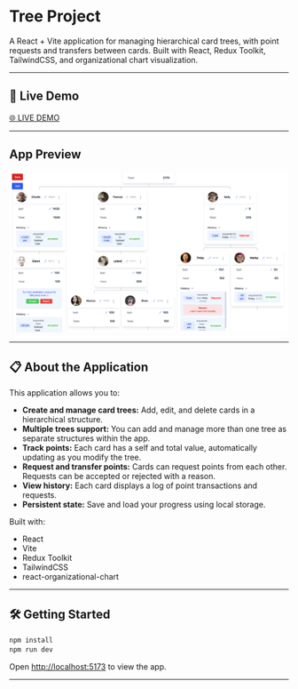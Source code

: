 # Tree Project

A React + Vite application for managing hierarchical card trees, with point requests and transfers between cards. Built with React, Redux Toolkit, TailwindCSS, and organizational chart visualization.

---

## 🚀 Live Demo

[🌐 LIVE DEMO]()

---

## App Preview

![App Screenshot](public/app-screenshot.png)

---

## 📋 About the Application

This application allows you to:

- **Create and manage card trees:** Add, edit, and delete cards in a hierarchical structure.
- **Multiple trees support:** You can add and manage more than one tree as separate structures within the app.
- **Track points:** Each card has a self and total value, automatically updating as you modify the tree.
- **Request and transfer points:** Cards can request points from each other. Requests can be accepted or rejected with a reason.
- **View history:** Each card displays a log of point transactions and requests.
- **Persistent state:** Save and load your progress using local storage.

Built with:

- React
- Vite
- Redux Toolkit
- TailwindCSS
- react-organizational-chart

---

## 🛠️ Getting Started

```sh
npm install
npm run dev
```

Open [http://localhost:5173](http://localhost:5173) to view the app.

---

